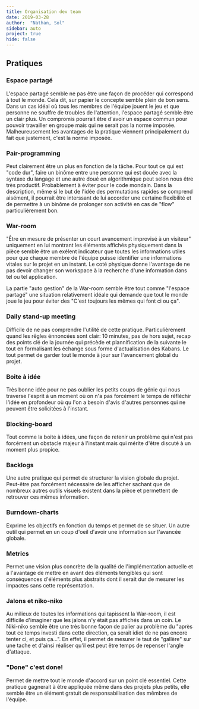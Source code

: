 ```yaml
---
title: Organisation dev team
date: 2019-03-28
author:  "Nathan, Sol"
sidebar: auto
project: true
hide: false
---
```


## Pratiques

### Espace partagé

L'espace partagé semble ne pas être une façon de procéder qui correspond à tout le monde. Cela dit, sur papier le concepte semble plein de bon sens. Dans un cas idéal où tous les membres de l'équipe jouent le jeu et que personne ne souffre de troubles de l'attention, l'espace partagé semble être un clair plus.
Un compromis pourrait être d'avoir un espace commun pour pouvoir travailler en groupe mais qui ne serait pas la norme imposée. Malheureusement les avantages de la pratique viennent principalement du fait que justement, c'est la norme imposée.

### Pair-programming

Peut clairement être un plus en fonction de la tâche. Pour tout ce qui est "code dur", faire un binôme entre une personne qui est douée avec la syntaxe du langage et une autre doué en algorithmique peut selon nous être très productif. Probablement à éviter pour le code mondain. Dans la description, même si le but de l'idée des permutations rapides se comprend aisément, il pourrait être interssant de lui accorder une certaine flexibilité et de permettre à un binôme de prolonger son activité en cas de "flow" particulièrement bon.

### War-room

"Être en mesure de présenter un court avancement improvisé à un visiteur" uniquement en lui montrant les éléments affichés physiquement dans la pièce semble être un exélent indicateur que toutes les informations utiles pour que chaque membre de l'équipe puisse identifier une informations vitales sur le projet en un instant. Le coté physique donne l'avantage de ne pas devoir changer son workspace à la recherche d'une information dans tel ou tel application. 

La partie "auto gestion" de la War-room semble être tout comme "l'espace partagé" une situation relativement idéale qui demande que tout le monde joue le jeu pour éviter des "C'est toujours les mêmes qui font ci ou ça".

### Daily stand-up meeting

Difficile de ne pas comprendre l'utilité de cette pratique. Particulièrement quand les rêgles énnoncées sont clair: 10 minutes, pas de hors sujet, recap des points clé de la journée qui précède et plannification de la suivante le tout en formalisant les échange sous forme d'actualisation des Kabans. Le tout permet de garder tout le monde à jour sur l'avancement global du projet.

### Boite à idée

Très bonne idée pour ne pas oublier les petits coups de génie qui nous traverse l'esprit à un moment où on n'a pas forcément le temps de réfléchir l'idée en profondeur où qu l'on a besoin d'avis d'autres personnes qui ne peuvent être solicitées à l'instant.

### Blocking-board

Tout comme la boite à idées, une façon de retenir un problème qui n'est pas forcément un obstacle majeur à l'instant mais qui mérite d'être discuté à un moment plus propice.

### Backlogs

Une autre pratique qui permet de structurer la vision globale du projet. Peut-être pas forcément nécessaire de les afficher sachant que de nombreux autres outils visuels existent dans la pièce et permettent de retrouver ces mêmes information.

### Burndown-charts

Exprime les objectifs en fonction du temps et permet de se situer. Un autre outil qui permet en un coup d'oeil d'avoir une information sur l'avancée globale.

###  Metrics

Permet une vision plus concrète de la qualité de l'implémentation actuelle et a l'avantage de mettre en avant des éléments tengibles qui sont conséquences d'éléments plus abstraits dont il serait dur de mesurer les impactes sans cette représentation.

### Jalons et niko-niko

Au milieux de toutes les informations qui tapissent la War-room, il est difficile d'imaginer que les jalons n'y était pas affichés dans un coin. Le Niki-niko semble être une très bonne façon de palier au problème du "après tout ce temps investi dans cette direction, ça serait idiot de ne pas encore tenter ci, et puis ça...". En effet, il permet de mesurer le taut de "gallère" sur une tache et d'ainsi réaliser qu'il est peut être temps de repenser l'angle d'attaque.

### "Done" c'est done!

Permet de mettre tout le monde d'accord sur un point clé essentiel. Cette pratique gagnerait à être appliquée même dans des projets plus petits, elle semble être un élément gratuit de responsabilisation des mêmbres de l'équipe.